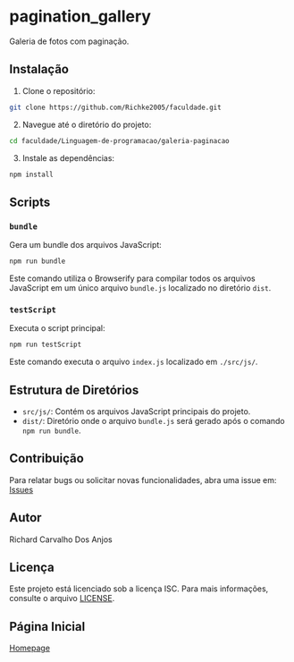 # pagination_gallery

Galeria de fotos com paginação.

## Instalação

1. Clone o repositório:

```bash
git clone https://github.com/Richke2005/faculdade.git
```

2. Navegue até o diretório do projeto:

```bash
cd faculdade/Linguagem-de-programacao/galeria-paginacao
```

3. Instale as dependências:

```bash
npm install
```

## Scripts

### `bundle`

Gera um bundle dos arquivos JavaScript:

```bash
npm run bundle
```

Este comando utiliza o Browserify para compilar todos os arquivos JavaScript em um único arquivo `bundle.js` localizado no diretório `dist`.

### `testScript`

Executa o script principal:

```bash
npm run testScript
```

Este comando executa o arquivo `index.js` localizado em `./src/js/`.

## Estrutura de Diretórios

- `src/js/`: Contém os arquivos JavaScript principais do projeto.
- `dist/`: Diretório onde o arquivo `bundle.js` será gerado após o comando `npm run bundle`.

## Contribuição

Para relatar bugs ou solicitar novas funcionalidades, abra uma issue em: [Issues](https://github.com/Richke2005/faculdade/issues)

## Autor

Richard Carvalho Dos Anjos

## Licença

Este projeto está licenciado sob a licença ISC. Para mais informações, consulte o arquivo [LICENSE](https://github.com/Richke2005/faculdade/blob/main/LICENSE).

## Página Inicial

[Homepage](https://github.com/Richke2005/faculdade#readme)